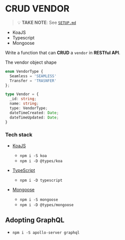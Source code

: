 # CRUD VENDOR

> 💡 **TAKE NOTE**: See [`SETUP.md`](https://github.com/ralphcasipe1/onboarding/blob/main/SETUP.md)

- KoaJS
- Typescript
- Mongoose

Write a function that can **CRUD** a `vendor` in **RESTful API**.

The vendor object shape

```typescript
enum VendorType {
  Seamless = 'SEAMLESS'
  Transfer = 'TRASNFER'
};

type Vendor = {
  _id: string;
  name: string;
  type: VendorType;
  dateTimeCreated: Date;
  dateTimeUpdated: Date; 
}
```

### Tech stack
- [KoaJS](https://github.com/koajs/koa)
  - `npm i -S koa`
  - `npm i -D @types/koa`

- [TypeScript](https://www.typescriptlang.org/)
  - `npm i -D typescript`

- [Mongoose](https://github.com/Automattic/mongoose)
  - `npm i -S mongoose`
  - `npm i -D @types/mongoose`

## Adopting GraphQL
- `npm i -S apollo-server graphql`

